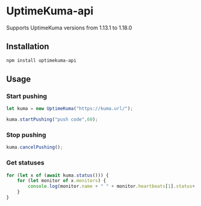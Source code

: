 # UptimeKuma-api

Supports UptimeKuma versions from 1.13.1 to 1.18.0

## Installation

```bash
npm install uptimekuma-api
```

## Usage

### Start pushing
```js
let kuma = new UptimeKuma("https://kuma.url/");

kuma.startPushing("push code",60);
```

### Stop pushing
```js
kuma.cancelPushing();
```

### Get statuses
```js
for (let x of (await kuma.status())) {
    for (let monitor of x.monitors) {
        console.log(monitor.name + " " + monitor.heartbeats[1].status+ " - " + (monitor.uptime*100) + "%");
    }
}
```